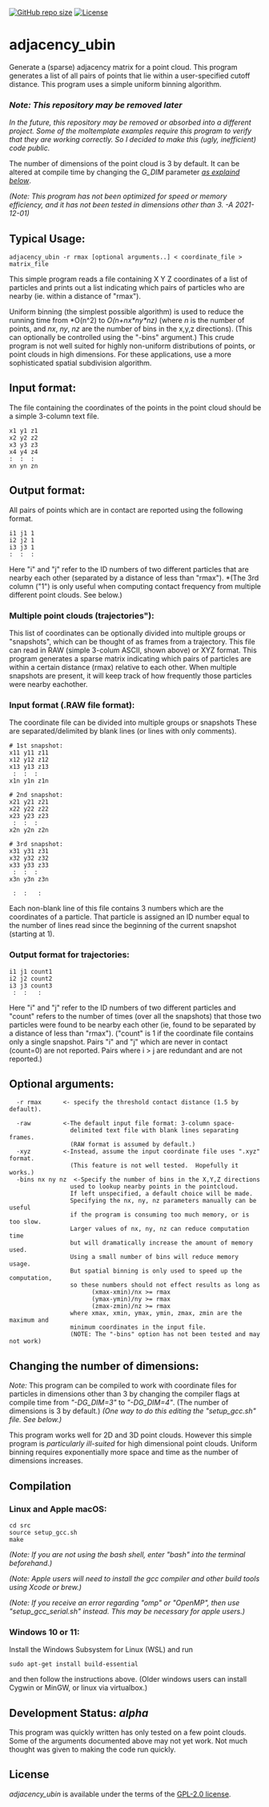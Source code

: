 [![GitHub repo size](https://img.shields.io/github/repo-size/jewettaij/adjacency_ubin)]()
[![License](https://img.shields.io/badge/License-GPL2-green.svg)]()

adjacency_ubin
===========
Generate a (sparse) adjacency matrix for a point cloud.  This program
generates a list of all pairs of points that lie within a user-specified
cutoff distance. This program uses a simple uniform binning algorithm.

### *Note: This repository may be removed later*
*In the future, this repository may be
 removed or absorbed into a different project.
Some of the moltemplate examples require this program to verify that they are
working correctly. So I decided to make this (ugly, inefficient) code public.*

The number of dimensions of the point cloud is 3 by default.
It can be altered at compile time by changing the *G_DIM* parameter
*[as explaind below](#Changing-the-number-of-dimensions)*.

*(Note: This program has not been optimized for speed or memory efficiency,
and it has not been tested in dimensions other than 3. -A 2021-12-01)*

## Typical Usage:

```
adjacency_ubin -r rmax [optional arguments..] < coordinate_file > matrix_file
```

This simple program reads a file containing X Y Z coordinates of a list of
particles and prints out a list indicating which pairs of particles who are
nearby (ie. within a distance of "rmax").

Uniform binning (the simplest possible algorithm) is used to reduce
the running time from *O(n^2) to *O(n+nx\*ny\*nz)*
(where *n* is the number of points,
and *nx*, *ny*, *nz* are the number of bins in the x,y,z directions).
(This can optionally be controlled using the "-bins" argument.)
This crude program is not well suited for highly non-uniform distributions
of points, or point clouds in high dimensions.  For these applications,
use a more sophisticated spatial subdivision algorithm.

## Input format:
The file containing the coordinates of the points in the point cloud
should be a simple 3-column text file.
```
x1 y1 z1
x2 y2 z2
x3 y3 z3
x4 y4 z4
:  :  :
xn yn zn
```

## Output format:
All pairs of points which are in contact are reported using
the following format.
```
i1 j1 1
i2 j2 1
i3 j3 1
:  :  :
```
Here "i" and "j" refer to the ID numbers of two different particles
that are nearby each other (separated by a distance of less than "rmax").
*(The 3rd column ("1") is only useful when computing contact frequency
  from multiple different point clouds.  See below.)

### Multiple point clouds (trajectories"):

This list of coordinates can be optionally divided into multiple groups or 
"snapshots", which can be thought of as frames from a trajectory.
This file can read in RAW (simple 3-colum ASCII, shown above) or XYZ format.
This program generates a sparse matrix indicating which pairs of particles
are within a certain distance (rmax) relative to each other.
When multiple snapshots are present, it will keep track of how
frequently those particles were nearby eachother.


### Input format (.RAW file format):

The coordinate file can be divided into multiple groups or snapshots
These are separated/delimited by blank lines (or lines with only comments).

```
# 1st snapshot:
x11 y11 z11
x12 y12 z12
x13 y13 z13
 :  :  :
x1n y1n z1n

# 2nd snapshot:
x21 y21 z21
x22 y22 z22
x23 y23 z23
 :  :  :
x2n y2n z2n

# 3rd snapshot:
x31 y31 z31
x32 y32 z32
x33 y33 z33
 :  :  :
x3n y3n z3n

 :  :   :
```
Each non-blank line of this file contains 3 numbers which are the coordinates
of a particle. That particle is assigned an ID number equal to the number of 
lines read since the beginning of the current snapshot (starting at 1). 

### Output format for trajectories:
```
i1 j1 count1
i2 j2 count2
i3 j3 count3
 :  :   :
```
Here "i" and "j" refer to the ID numbers of two different particles
and "count" refers to the number of times (over all the snapshots) that 
those two particles were found to be nearby each other
(ie, found to be separated by a distance of less than "rmax").
("count" is 1 if the coordinate file contains only a single snapshot.
 Pairs "i" and "j" which are never in contact (count=0) are not reported.
 Pairs where i > j are redundant and are not reported.)

## Optional arguments:
```
  -r rmax      <- specify the threshold contact distance (1.5 by default).

  -raw         <-The default input file format: 3-column space-
                 delimited text file with blank lines separating frames.
                 (RAW format is assumed by default.)
  -xyz         <-Instead, assume the input coordinate file uses ".xyz" format.
                 (This feature is not well tested.  Hopefully it works.)
  -bins nx ny nz  <-Specify the number of bins in the X,Y,Z directions
                 used to lookup nearby points in the pointcloud.
                 If left unspecified, a default choice will be made.
                 Specifying the nx, ny, nz parameters manually can be useful
                 if the program is consuming too much memory, or is too slow.
                 Larger values of nx, ny, nz can reduce computation time
                 but will dramatically increase the amount of memory used.
                 Using a small number of bins will reduce memory usage.
                 But spatial binning is only used to speed up the computation,
                 so these numbers should not effect results as long as
                       (xmax-xmin)/nx >= rmax
                       (ymax-ymin)/ny >= rmax
                       (zmax-zmin)/nz >= rmax
                 where xmax, xmin, ymax, ymin, zmax, zmin are the maximum and
                 minimum coordinates in the input file.
                 (NOTE: The "-bins" option has not been tested and may not work)
```


## Changing the number of dimensions:

*Note:* This program can be compiled to work with coordinate files for particles
in dimensions other than 3 by changing the compiler flags at compile time
from *"-DG_DIM=3"* to *"-DG_DIM=4"*. (The number of dimensions is 3 by default.)
*(One way to do this editing the *"setup_gcc.sh"* file.  See below.)*

This program works well for 2D and 3D point clouds.
However this simple program is *particularly ill-suited* for high
dimensional point clouds.  Uniform binning requires exponentially
more space and time as the number of dimensions increases.


## Compilation

### Linux and Apple macOS:

```
cd src
source setup_gcc.sh
make
```

*(Note:  If you are not using the bash shell,
enter "bash" into the terminal beforehand.)*

*(Note: Apple users will need to install the gcc compiler
and other build tools using Xcode or brew.)*

*(Note: If you receive an error regarding "omp" or "OpenMP", then use
"setup_gcc_serial.sh" instead.  This may be necessary for apple users.)*

### Windows 10 or 11:

Install the Windows Subsystem for Linux (WSL) and run

```
sudo apt-get install build-essential
```
and then follow the instructions above.
(Older windows users can install Cygwin or MinGW, or linux via virtualbox.)


## Development Status: *alpha*

This program was quickly written has only tested on a few point clouds.
Some of the arguments documented above may not yet work.
Not much thought was given to making the code run quickly.


## License

*adjacency_ubin* is available under the terms of the [GPL-2.0 license](LICENSE.txt).

